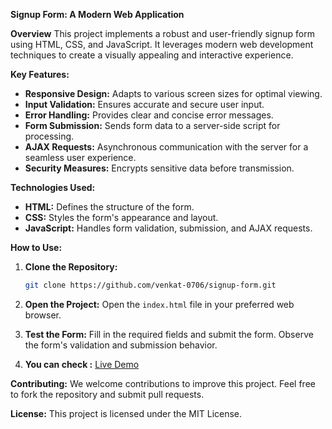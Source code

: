 **Signup Form: A Modern Web Application**

**Overview**
This project implements a robust and user-friendly signup form using HTML, CSS, and JavaScript. It leverages modern web development techniques to create a visually appealing and interactive experience.

**Key Features:**
* **Responsive Design:** Adapts to various screen sizes for optimal viewing.
* **Input Validation:** Ensures accurate and secure user input.
* **Error Handling:** Provides clear and concise error messages.
* **Form Submission:** Sends form data to a server-side script for processing.
* **AJAX Requests:** Asynchronous communication with the server for a seamless user experience.
* **Security Measures:** Encrypts sensitive data before transmission.

**Technologies Used:**
* **HTML:** Defines the structure of the form.
* **CSS:** Styles the form's appearance and layout.
* **JavaScript:** Handles form validation, submission, and AJAX requests.

**How to Use:**
1. **Clone the Repository:**
   ```bash
   git clone https://github.com/venkat-0706/signup-form.git
   ```
2. **Open the Project:**
   Open the `index.html` file in your preferred web browser.
3. **Test the Form:**
   Fill in the required fields and submit the form.
   Observe the form's validation and submission behavior.

4. **You can check :** [Live Demo](https://venkat-0706.github.io/Sign-up-Form/)

**Contributing:**
We welcome contributions to improve this project. Feel free to fork the repository and submit pull requests.

**License:**
This project is licensed under the MIT License.
